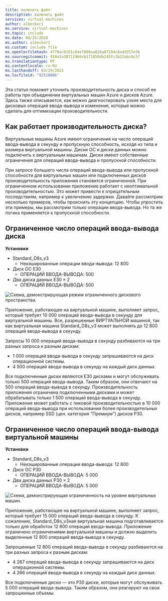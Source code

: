 ```yaml
---
title: включить файл
description: включить файл
services: virtual-machines
author: albecker1
ms.service: virtual-machines
ms.topic: include
ms.date: 09/25/2020
ms.author: albecker1
ms.custom: include file
ms.openlocfilehash: 4770ac0181c64ef800aa02ba87284c8add357e36
ms.sourcegitcommit: 910a1a38711966cb171050db245fc3b22abc8c5f
ms.translationtype: MT
ms.contentlocale: ru-RU
ms.lasthandoff: 03/19/2021
ms.locfileid: "92518086"
---
```

Эта статья поможет уточнить производительность диска и способ ее работы при объединении виртуальных машин Azure и дисков Azure. Здесь также описывается, как можно диагностировать узкие места для дисковых операций ввода-вывода и изменения, которые можно сделать для оптимизации производительности.

## <a name="how-does-disk-performance-work"></a>Как работает производительность диска?
Виртуальные машины Azure имеют ограничения на число операций ввода-вывода в секунду и пропускную способность, исходя из типа и размера виртуальной машины. Диски ОС и диски данных можно подключить к виртуальным машинам. Диски имеют собственные ограничения для операций ввода-вывода и пропускной способности.

При запросе большего числа операций ввода-вывода или пропускной способности для виртуальных машин или подключенных дисков производительность приложения становится ограниченной. При ограниченном использовании приложение работает с неоптимальной производительностью. Это может привести к отрицательным последствиям, например к увеличению задержки. Давайте рассмотрим несколько примеров, чтобы прояснить эту концепцию. Чтобы упростить эти примеры, мы рассмотрим только операции ввода-вывода. Но та же логика применяется к пропускной способности.

## <a name="disk-io-capping"></a>Ограниченное число операций ввода-вывода диска

**Установки**

- Standard_D8s_v3
  - Некэшированные операции ввода-вывода: 12 800
- Диск ОС E30
  - ОПЕРАЦИЙ ВВОДА-ВЫВОДА: 500
- Два диска данных E30 × 2
  - ОПЕРАЦИЙ ВВОДА-ВЫВОДА: 500

![Схема, демонстрирующая режим ограниченного дискового пространства.](media/vm-disk-performance/disk-level-throttling.jpg)

Приложение, работающее на виртуальной машине, выполняет запрос, который требует 10 000 операций ввода-вывода в секунду для виртуальной машины. Все, разрешенные ВИРТУАЛЬНОЙ машиной, так как виртуальная машина Standard_D8s_v3 может выполнять до 12 800 операций ввода-вывода в секунду.

Запросы 10 000 операций ввода-вывода в секунду разбиваются на три разных запроса к разным дискам:

- 1 000 операций ввода-вывода в секунду запрашиваются на диск операционной системы.
- 4 500 операций ввода-вывода в секунду на каждый диск данных.

Все подключенные диски являются E30 дисками и могут обслуживать только 500 операций ввода-вывода. Таким образом, они отвечают на 500 операций ввода-вывода в секунду. Производительность приложения ограничена подключенными дисками и может обрабатывать только 1 500 операций ввода-вывода в секунду. Приложение может работать с пиковой производительностью в 10 000 операций ввода-вывода при использовании более производительных дисков, например SSD (цен. категория "Премиум") дисков P30.

## <a name="virtual-machine-io-capping"></a>Ограниченное число операций ввода-вывода виртуальной машины

**Установки**

- Standard_D8s_v3
  - Некэшированные операции ввода-вывода: 12 800
- Диск ОС P30
  - ОПЕРАЦИЙ ВВОДА-ВЫВОДА: 5 000
- Два диска данных P30 × 2
  - ОПЕРАЦИЙ ВВОДА-ВЫВОДА: 5 000

![Схема, демонстрирующая ограниченность на уровне виртуальных машин.](media/vm-disk-performance/vm-level-throttling.jpg)

Приложение, работающее на виртуальной машине, выполняет запрос, который требует 15 000 операций ввода-вывода в секунду. К сожалению, Standard_D8s_v3ная виртуальная машина подготавливается только для обработок 12 800 операций ввода-вывода. Приложение ограничено ограничениями виртуальной машины и должно выделить выделенные 12 800 операций ввода-вывода в секунду.

Запрошенные 12 800 операций ввода-вывода в секунду разбиваются на три разных запроса к разным дискам:

- 4 267 операций ввода-вывода в секунду запрашиваются на диск операционной системы.
- 4 266 операций ввода-вывода в секунду на каждый диск данных.

Все подключенные диски — это P30 диски, которые могут обслуживать 5 000 операций ввода-вывода. Таким образом, они реагируют на свои запрошенные объемы.
